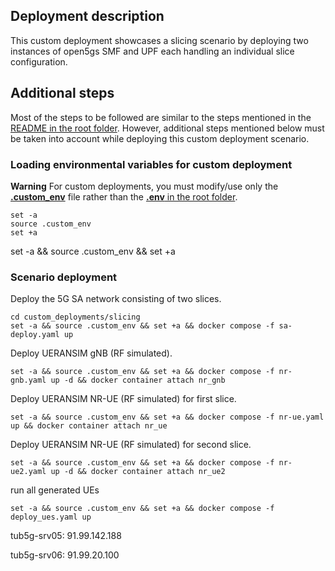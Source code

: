 ## Deployment description

This custom deployment showcases a slicing scenario by deploying two instances of open5gs SMF and UPF each handling an individual slice configuration.

## Additional steps

Most of the steps to be followed are similar to the steps mentioned in the [README in the root folder](../../README.md). However, additional steps mentioned below must be taken into account while deploying this custom deployment scenario.

### Loading environmental variables for custom deployment

**Warning**
For custom deployments, you must modify/use only the [**.custom_env**](.custom_env) file rather than the [**.env** in the root folder](../../.env).

```
set -a
source .custom_env
set +a
```

set -a && source .custom_env && set +a

### Scenario deployment

Deploy the 5G SA network consisting of two slices.

```
cd custom_deployments/slicing
set -a && source .custom_env && set +a && docker compose -f sa-deploy.yaml up
```

Deploy UERANSIM gNB (RF simulated).

```
set -a && source .custom_env && set +a && docker compose -f nr-gnb.yaml up -d && docker container attach nr_gnb
```

Deploy UERANSIM NR-UE (RF simulated) for first slice.

```
set -a && source .custom_env && set +a && docker compose -f nr-ue.yaml up && docker container attach nr_ue
```

Deploy UERANSIM NR-UE (RF simulated) for second slice.

```
set -a && source .custom_env && set +a && docker compose -f nr-ue2.yaml up -d && docker container attach nr_ue2
```

run all generated UEs
```
set -a && source .custom_env && set +a && docker compose -f deploy_ues.yaml up
```

tub5g-srv05:
91.99.142.188

tub5g-srv06:
91.99.20.100